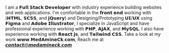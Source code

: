 I am a 𝗙𝘂𝗹𝗹 𝗦𝘁𝗮𝗰𝗸 𝗗𝗲𝘃𝗲𝗹𝗼𝗽𝗲𝗿 with industry experience building websites and web applications. I'm comfortable in the 𝗳𝗿𝗼𝗻𝘁 𝗲𝗻𝗱 working with (𝗛𝗧𝗠𝗟, 𝗦𝗖𝗦𝗦, and 𝗷𝗤𝘂𝗲𝗿𝘆) and Designing/Prototyping 𝗨𝗜/𝗨𝗫 using 𝗙𝗶𝗴𝗺𝗮 and 𝗔𝗱𝗼𝗯𝗲 𝗜𝗹𝗹𝘂𝘀𝘁𝗿𝗮𝘁𝗼𝗿, I specialize in JavaScript and have professional experience working with 𝗣𝗛𝗣, 𝗔𝗝𝗔𝗫, and 𝗠𝘆𝗦𝗤𝗟. I also have experience working with 𝗥𝗲𝗮𝗰𝘁 𝗷𝘀, and 𝗧𝗮𝗶𝗹𝘄𝗶𝗻𝗱 𝗖𝗦𝗦. Take a look at my work 𝘄𝘄𝘄.𝗠𝗲𝗱𝗔𝗺𝗶𝗻𝗲𝗖𝗸.𝗰𝗼𝗺, Reach me at 𝙘𝙤𝙣𝙩𝙖𝙘𝙩@𝙢𝙚𝙙𝙖𝙢𝙞𝙣𝙚𝙘𝙠.𝙘𝙤𝙢

